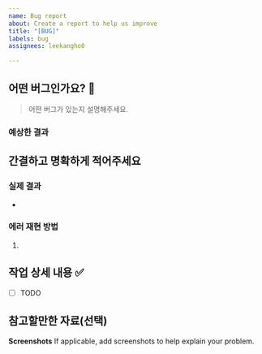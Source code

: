 ```yaml
---
name: Bug report
about: Create a report to help us improve
title: "[BUG]"
labels: bug
assignees: leekangho0

---
```


## 어떤 버그인가요? 🐛
> 어떤 버그가 있는지 설명해주세요.
### 예상한 결과
간결하고 명확하게 적어주세요
- 

### 실제 결과
-

### 에러 재현 방법
1. 


## 작업 상세 내용 ✅
- [ ] TODO

## 참고할만한 자료(선택)


**Screenshots**
If applicable, add screenshots to help explain your problem.
